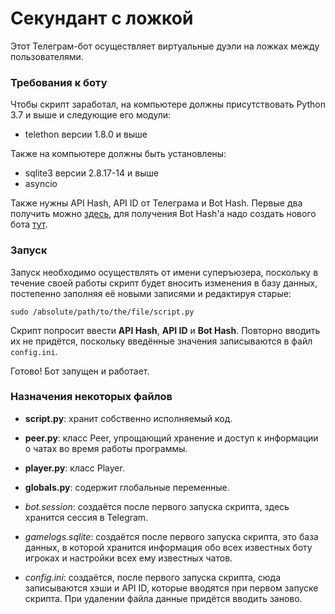# Секундант с ложкой

Этот Телеграм-бот осуществляет виртуальные дуэли на ложках между пользователями.

### Требования к боту

Чтобы скрипт заработал, на компьютере должны присутствовать Python 3.7 и выше и следующие его модули:

* telethon версии 1.8.0 и выше

Также на компьютере должны быть установлены:

* sqlite3 версии 2.8.17-14 и выше
* asyncio

Также нужны API Hash, API ID от Телеграма и Bot Hash. Первые два получить можно [здесь](https://my.telegram.org/apps), для получения Bot Hash'а надо создать нового бота [тут](https://t.me/botfather).

### Запуск

Запуск необходимо осуществлять от имени суперъюзера, поскольку в течение своей работы скрипт будет вносить изменения в базу данных, постепенно заполняя её новыми записями и редактируя старые:

```
sudo /absolute/path/to/the/file/script.py
```

Скрипт попросит ввести **API Hash**, **API ID** и **Bot Hash**. Повторно вводить их не придётся, поскольку введённые значения записываются в файл `config.ini`.

Готово! Бот запущен и работает.

### Назначения некоторых файлов

* **script.py**: хранит собственно исполняемый код.

* **peer.py**: класс Peer, упрощающий хранение и доступ к информации о чатах во время работы программы.

* **player.py**: класс Player.

* **globals.py**: содержит глобальные переменные.

* _bot.session_: создаётся после первого запуска скрипта, здесь хранится сессия в Telegram.

* _gamelogs.sqlite_: создаётся после первого запуска скрипта, это база данных, в которой хранится информация обо всех известных боту игроках и настройки всех ему известных чатов.

* _config.ini_: создаётся, после первого запуска скрипта, сюда записываются хэши и API ID, которые вводятся при первом запуске скрипта. При удалении файла данные придётся вводить заново.
